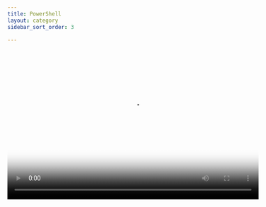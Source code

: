 ```yaml
---
title: PowerShell
layout: category
sidebar_sort_order: 3

---
```


<video poster="/Images/Group Membership GUI.PNG" width="568" height="340" controls preload> 
    <source src="/Images/PowerShell GUI.webm" media="only screen and (min-device-width: 568px)"></source> 
    <source src="/Images/PowerShell GUI.webm" media="only screen and (max-device-width: 568px)"></source> 
    <source src="/Images/PowerShell GUI.webm"></source> 
</video>

